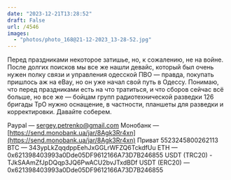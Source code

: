 ```yaml
---
date: "2023-12-21T13:28:52"
draft: False
url: /4546
images:
  - "photos/photo_168@21-12-2023_13-28-52.jpg"
---
```


Перед праздниками некоторое затишье, но, к сожалению, не на войне. 
После долгих поисков мы все же нашли девайс, который был очень нужен полку связи и управления одесской ПВО — правда, покупать пришлось аж на eBay, но он уже начал свой путь в Одессу.
Понимаю, что перед праздниками есть на что тратиться, и что сборов сейчас всё больше, но все же — бойцам групп радиотехнической разведки 126 бригады ТрО нужно оснащение, в частности, планшеты для разведки и корректировки. Давайте соберем.

Paypal — sergey.petrenko@gmail.com
Монобанк — [https://send.monobank.ua/jar/8Agk3Rr4xn](https://send.monobank.ua/jar/8Agk3Rr4xn)
Приват 5523245800262113
BTC — 343ypLkZqqdppEehJxGGLrWFZQ6TckdfUu
ETH — 0x621398403993a0Dde05DF9612166A73D7B246855
USDT (TRC20) - TJkSAAmZfJpDQqp3JQ6PwACU2bvJTxdBDf
USDT (ERC20) — 0x621398403993a0Dde05DF9612166A73D7B246855
